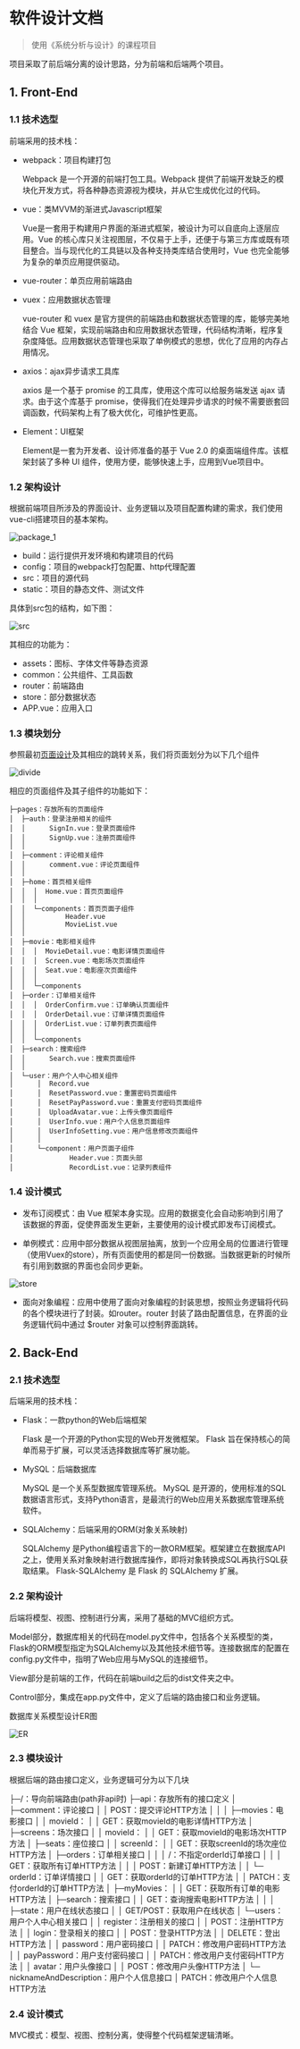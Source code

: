# 软件设计文档

> 使用《系统分析与设计》的课程项目

项目采取了前后端分离的设计思路，分为前端和后端两个项目。

## 1. Front-End

### 1.1 技术选型

前端采用的技术栈：

* webpack：项目构建打包

    Webpack 是一个开源的前端打包工具。Webpack 提供了前端开发缺乏的模块化开发方式，将各种静态资源视为模块，并从它生成优化过的代码。

* vue：类MVVM的渐进式Javascript框架

    Vue是一套用于构建用户界面的渐进式框架，被设计为可以自底向上逐层应用。Vue 的核心库只关注视图层，不仅易于上手，还便于与第三方库或既有项目整合。当与现代化的工具链以及各种支持类库结合使用时，Vue 也完全能够为复杂的单页应用提供驱动。

* vue-router：单页应用前端路由
* vuex：应用数据状态管理

    vue-router 和 vuex 是官方提供的前端路由和数据状态管理的库，能够完美地结合 Vue 框架，实现前端路由和应用数据状态管理，代码结构清晰，程序复杂度降低。应用数据状态管理也采取了单例模式的思想，优化了应用的内存占用情况。

* axios：ajax异步请求工具库

    
    axios 是一个基于 promise 的工具库，使用这个库可以给服务端发送 ajax 请求。由于这个库基于 promise，使得我们在处理异步请求的时候不需要嵌套回调函数，代码架构上有了极大优化，可维护性更高。

* Element：UI框架

    Element是一套为开发者、设计师准备的基于 Vue 2.0 的桌面端组件库。该框架封装了多种 UI 组件，使用方便，能够快速上手，应用到Vue项目中。

### 1.2 架构设计

根据前端项目所涉及的界面设计、业务逻辑以及项目配置构建的需求，我们使用vue-cli搭建项目的基本架构。

![package_1](./img_2/package_1.png)

* build：运行提供开发环境和构建项目的代码
* config：项目的webpack打包配置、http代理配置
* src：项目的源代码
* static：项目的静态文件、测试文件

具体到src包的结构，如下图：

![src](./img_2/src.png)

其相应的功能为：

* assets：图标、字体文件等静态资源
* common：公共组件、工具函数
* router：前端路由
* store：部分数据状态
* APP.vue：应用入口

### 1.3 模块划分

参照最初[页面设计](https://github.com/SYSU-BronzeTiki/Documents/blob/master/doc/Design.md#1-ui%E8%AE%BE%E8%AE%A1)及其相应的跳转关系，我们将页面划分为以下几个组件

![divide](./img_2/divide.png)



相应的页面组件及其子组件的功能如下：

```
├─pages：存放所有的页面组件
│  ├─auth：登录注册相关的组件
│  │      SignIn.vue：登录页面组件
│  │      SignUp.vue：注册页面组件
│  │
│  ├─comment：评论相关组件
│  │      comment.vue：评论页面组件
│  │
│  ├─home：首页相关组件
│  │  │  Home.vue：首页页面组件
│  │  │
│  │  └─components：首页页面子组件
│  │          Header.vue
│  │          MovieList.vue
│  │
│  ├─movie：电影相关组件
│  │  │  MovieDetail.vue：电影详情页面组件
│  │  │  Screen.vue：电影场次页面组件
│  │  │  Seat.vue：电影座次页面组件
│  │  │
│  │  └─components
│  ├─order：订单相关组件
│  │  │  OrderConfirm.vue：订单确认页面组件
│  │  │  OrderDetail.vue：订单详情页面组件
│  │  │  OrderList.vue：订单列表页面组件
│  │  │
│  │  └─components
│  ├─search：搜索组件
│  │      Search.vue：搜索页面组件
│  │
│  └─user：用户个人中心相关组件
│      │  Record.vue
│      │  ResetPassword.vue：重置密码页面组件
│      │  ResetPayPassword.vue：重置支付密码页面组件
│      │  UploadAvatar.vue：上传头像页面组件
│      │  UserInfo.vue：用户个人信息页面组件
│      │  UserInfoSetting.vue：用户信息修改页面组件
│      │
│      └─component：用户页面子组件
│              Header.vue：页面头部
│              RecordList.vue：记录列表组件

```

### 1.4 设计模式

* 发布订阅模式：由 Vue 框架本身实现。应用的数据变化会自动影响到引用了该数据的界面，促使界面发生更新，主要使用的设计模式即发布订阅模式。

* 单例模式：应用中部分数据从视图层抽离，放到一个应用全局的位置进行管理（使用Vuex的store），所有页面使用的都是同一份数据。当数据更新的时候所有引用到数据的界面也会同步更新。

![store](./img_2/store.png)

* 面向对象编程：应用中使用了面向对象编程的封装思想，按照业务逻辑将代码的各个模块进行了封装。如router。router 封装了路由配置信息，在界面的业务逻辑代码中通过 $router 对象可以控制界面跳转。



## 2. Back-End

### 2.1 技术选型

后端采用的技术栈：

* Flask：一款python的Web后端框架

    Flask 是一个开源的Python实现的Web开发微框架。 Flask 旨在保持核心的简单而易于扩展，可以灵活选择数据库等扩展功能。

* MySQL：后端数据库

    MySQL 是一个关系型数据库管理系统。 MySQL 是开源的，使用标准的SQL数据语言形式，支持Python语言，是最流行的Web应用关系数据库管理系统软件。

* SQLAlchemy：后端采用的ORM(对象关系映射)

    SQLAlchemy 是Python编程语言下的一款ORM框架。框架建立在数据库API之上，使用关系对象映射进行数据库操作，即将对象转换成SQL再执行SQL获取结果。 Flask-SQLAlchemy 是 Flask 的 SQLAlchemy 扩展。

### 2.2 架构设计

后端将模型、视图、控制进行分离，采用了基础的MVC组织方式。

Model部分，数据库相关的代码在model.py文件中，包括各个关系模型的类，Flask的ORM模型指定为SQLAlchemy以及其他技术细节等。连接数据库的配置在config.py文件中，指明了Web应用与MySQL的连接细节。

View部分是前端的工作，代码在前端build之后的dist文件夹之中。

Control部分，集成在app.py文件中，定义了后端的路由接口和业务逻辑。

数据库关系模型设计ER图

![ER](ER.png)

### 2.3 模块设计

根据后端的路由接口定义，业务逻辑可分为以下几块

├─/<path>：导向前端路由(path非api时)
├─api：存放所有的接口定义
│  ├─comment：评论接口
│  │     POST：提交评论HTTP方法
│  │
│  ├─movies：电影接口
│  │     movieId：
│  │         GET：获取movieId的电影详情HTTP方法
│  ├─screens：场次接口
│  │     movieId：
│  │         GET：获取movieId的电影场次HTTP方法
│  ├─seats：座位接口
│  │     screenId：
│  │         GET：获取screenId的场次座位HTTP方法
│  ├─orders：订单相关接口
│  │  │  /：不指定orderId订单接口
│  │  │      GET：获取所有订单HTTP方法
│  │  │      POST：新建订单HTTP方法
│  │  └─ orderId：订单详情接口
│  │         GET：获取orderId的订单HTTP方法
│  │         PATCH：支付orderId的订单HTTP方法
│  ├─myMovies： 
│  │          GET：获取所有订单的电影HTTP方法
│  ├─search：搜索接口
│  │          GET：查询搜索电影HTTP方法
│  │
│  ├─state：用户在线状态接口
│  │          GET/POST：获取用户在线状态
│  └─users：用户个人中心相关接口
│      │  register：注册相关的接口
│      │      POST：注册HTTP方法
│      │  login：登录相关的接口
│      │      POST：登录HTTP方法
│      │      DELETE：登出HTTP方法
│      │  password：用户密码接口
│      │      PATCH：修改用户密码HTTP方法
│      │  payPassword：用户支付密码接口
│      │      PATCH：修改用户支付密码HTTP方法
│      │  avatar：用户头像接口
│      │      POST：修改用户头像HTTP方法
│      └─ nicknameAndDescription：用户个人信息接口
│             PATCH：修改用户个人信息HTTP方法

### 2.4 设计模式

MVC模式：模型、视图、控制分离，使得整个代码框架逻辑清晰。

